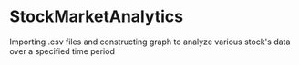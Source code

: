 # StockMarketAnalytics
Importing .csv files and constructing graph to analyze various stock's data over a specified time period
